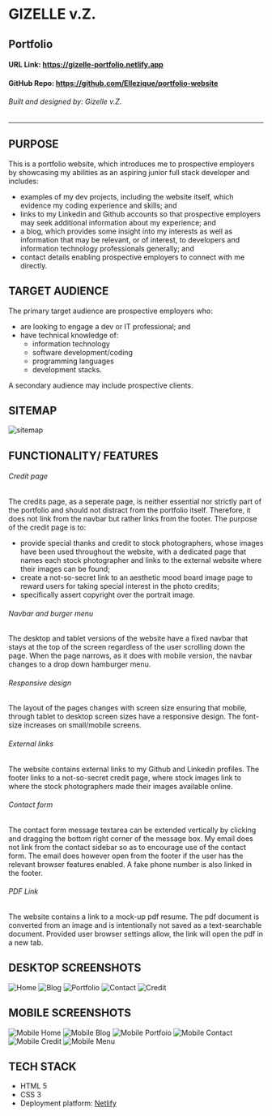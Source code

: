 # GIZELLE v.Z.
## Portfolio
#### URL Link: <https://gizelle-portfolio.netlify.app>
#### GitHub Repo: <https://github.com/Ellezique/portfolio-website>
###### Built and designed by: Gizelle v.Z.
---
## PURPOSE
This is a portfolio website, which introduces me to prospective employers by showcasing my abilities as an aspiring junior full stack developer and includes:
- examples of my dev projects, including the website itself, which evidence my coding experience and skills; and
- links to my Linkedin and Github accounts so that prospective employers may seek additional information about my experience; and
- a blog, which provides some insight into my interests as well as information that may be relevant, or of interest, to developers and information technology professionals generally; and
- contact details enabling prospective employers to connect with me directly.
## TARGET AUDIENCE
The primary target audience are prospective employers who:
- are looking to engage a dev or IT professional; and
- have technical knowledge of:
  - information technology
  - software development/coding
  - programming languages
  - development stacks.

A secondary audience may include prospective clients.
## SITEMAP
![sitemap](/docs/portfolio_sitemap.jpg)
## FUNCTIONALITY/ FEATURES
###### Credit page
The credits page, as a seperate page, is neither essential nor strictly part of the portfolio and should not distract from the portfolio itself. Therefore, it does not link from the navbar but rather links from the footer. The purpose of the credit page is to:
- provide special thanks and credit to stock photographers, whose images have been used throughout the website, with a dedicated page that names each stock photographer and links to the external website where their images can be found;
- create a not-so-secret link to an aesthetic mood board image page to reward users for taking special interest in the photo credits;
- specifically assert copyright over the portrait image.
###### Navbar and burger menu
The desktop and tablet versions of the website have a fixed navbar that stays at the top of the screen regardless of the user scrolling down the page. When the page narrows, as it does with mobile version, the navbar changes to a drop down hamburger menu.
###### Responsive design
The layout of the pages changes with screen size ensuring that mobile, through tablet to desktop screen sizes have a responsive design. The font-size increases on small/mobile screens.
###### External links
The website contains external links to my Github and Linkedin profiles. The footer links to a not-so-secret credit page, where stock images link to where the stock photographers made their images available online. 
###### Contact form
 The contact form message textarea can be extended vertically by clicking and dragging the bottom right corner of the message box. My email does not link from the contact sidebar so as to encourage use of the contact form. The email does however open from the footer if the user has the relevant browser features enabled. A fake phone number is also linked in the footer.
###### PDF Link
The website contains a link to a mock-up pdf resume. The pdf document is converted from an image and is intentionally not saved as a text-searchable document. Provided user browser settings allow, the link will open the pdf in a new tab.
## DESKTOP SCREENSHOTS
![Home](/docs/home_page.jpg)
![Blog](/docs/blog_posts.jpg)
![Portfolio](/docs/portfolio_page.jpg)
![Contact](/docs/contact_page.jpg)
![Credit](/docs/photo_credits.jpg)
## MOBILE SCREENSHOTS
![Mobile Home](/docs/mobile_home.jpg)
![Mobile Blog](/docs/mobile_blog_page.jpg)
![Mobile Portfoio](/docs/mobile_portfolio.jpg)
![Mobile Contact](/docs/mobile_contact.jpg)
![Mobile Credit](/docs/mobile_credit_page.jpg)
![Mobile Menu](/docs/mobile_menu.jpg)
## TECH STACK
- HTML 5
- CSS 3
- Deployment platform: [Netlify](https://www.netlify.com)



